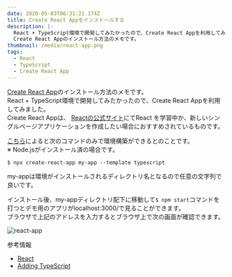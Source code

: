 ```yaml
---
date: 2020-05-03T06:31:21.174Z
title: Create React Appをインストールする
description: |-
  React + TypeScript環境で開発してみたかったので、Create React Appを利用してみました。
  Create React Appのインストール方法のメモです。
thumbnail: /media/react-app.png
tags:
  - React
  - TypeScript
  - Create React App
---
```

[Create React App](https://create-react-app.dev/)のインストール方法のメモです。  
React + TypeScript環境で開発してみたかったので、Create React Appを利用してみました。  
Create React Appは、
[Reactの公式サイト](https://ja.reactjs.org/docs/create-a-new-react-app.html)にてReact を学習中か、新しいシングルページアプリケーションを作成したい場合におすすめされているものです。

[こちら](https://create-react-app.dev/docs/getting-started)によると次のコマンドのみで環境構築ができるとのことです。  
※ Node.jsがインストール済の場合です。  
```shell
$ npx create-react-app my-app --template typescript
```
my-appは環境がインストールされるディレクトリ名となるので任意の文字列で良いです。

インストール後、my-appディレクトリ配下に移動して`$ npm start`コマンドを打つとデモ用のアプリがlocalhost:3000/で見ることができます。  
ブラウザで上記のアドレスを入力するとブラウザ上で次の画面が確認できます。

![react-app](/media/react-app.png)

参考情報
* [React](https://ja.reactjs.org/)
* [Adding TypeScript](https://create-react-app.dev/docs/adding-typescript/)
